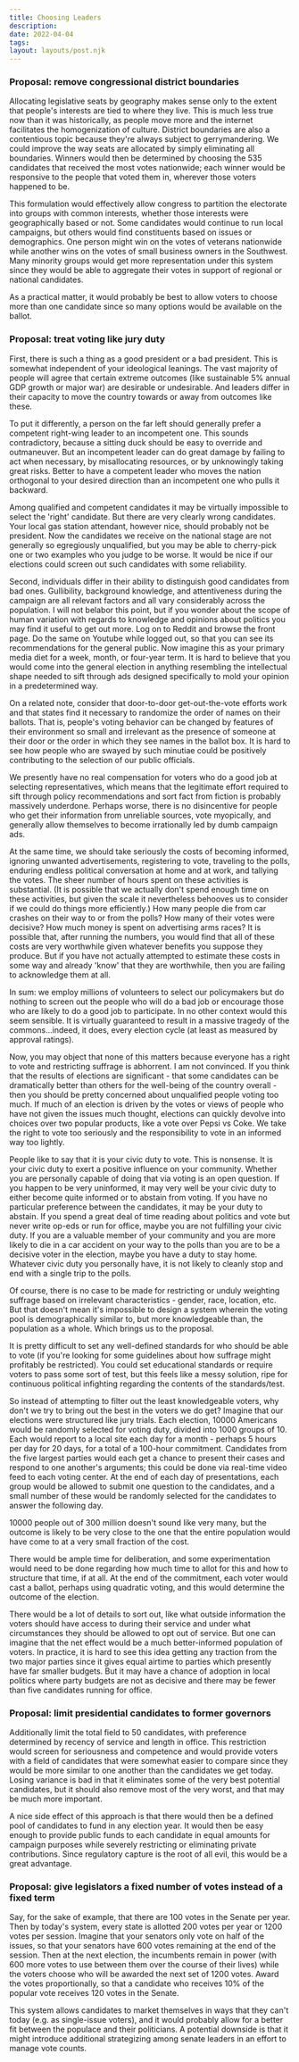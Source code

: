 ```yaml
---
title: Choosing Leaders
description:
date: 2022-04-04
tags:
layout: layouts/post.njk
---
```


### Proposal: remove congressional district boundaries

Allocating legislative seats by geography makes sense only to the extent that people's interests are tied to where they live. This is much less true now than it was historically, as people move more and the internet facilitates the homogenization of culture. District boundaries are also a contentious topic because they're always subject to gerrymandering. We could improve the way seats are allocated by simply eliminating all boundaries. Winners would then be determined by choosing the 535 candidates that received the most votes nationwide; each winner would be responsive to the people that voted them in, wherever those voters happened to be.

This formulation would effectively allow congress to partition the electorate into groups with common interests, whether those interests were geographically based or not. Some candidates would continue to run local campaigns, but others would find constituents based on issues or demographics. One person might win on the votes of veterans nationwide while another wins on the votes of small business owners in the Southwest. Many minority groups would get more representation under this system since they would be able to aggregate their votes in support of regional or national candidates.

As a practical matter, it would probably be best to allow voters to choose more than one candidate since so many options would be available on the ballot. 

### Proposal: treat voting like jury duty

First, there is such a thing as a good president or a bad president. This is somewhat independent of your ideological leanings. The vast majority of people will agree that certain extreme outcomes (like sustainable 5% annual GDP growth or major war) are desirable or undesirable. And leaders differ in their capacity to move the country towards or away from outcomes like these.

To put it differently, a person on the far left should generally prefer a competent right-wing leader to an incompetent one. This sounds contradictory, because a sitting duck should be easy to override and outmaneuver. But an incompetent leader can do great damage by failing to act when necessary, by misallocating resources, or by unknowingly taking great risks. Better to have a competent leader who moves the nation orthogonal to your desired direction than an incompetent one who pulls it backward.

Among qualified and competent candidates it may be virtually impossible to select the 'right' candidate. But there are very clearly wrong candidates. Your local gas station attendant, however nice, should probably not be president. Now the candidates we receive on the national stage are not generally so egregiously unqualified, but you may be able to cherry-pick one or two examples who you judge to be worse. It would be nice if our elections could screen out such candidates with some reliability.

Second, individuals differ in their ability to distinguish good candidates from bad ones. Gullibility, background knowledge, and attentiveness during the campaign are all relevant factors and all vary considerably across the population. I will not belabor this point, but if you wonder about the scope of human variation with regards to knowledge and opinions about politics you may find it useful to get out more. Log on to Reddit and browse the front page. Do the same on Youtube while logged out, so that you can see its recommendations for the general public. Now imagine this as your primary media diet for a week, month, or four-year term. It is hard to believe that you would come into the general election in anything resembling the intellectual shape needed to sift through ads designed specifically to mold your opinion in a predetermined way.

On a related note, consider that door-to-door get-out-the-vote efforts work and that states find it necessary to randomize the order of names on their ballots. That is, people's voting behavior can be changed by features of their environment so small and irrelevant as the presence of someone at their door or the order in which they see names in the ballot box. It is hard to see how people who are swayed by such minutiae could be positively contributing to the selection of our public officials.

We presently have no real compensation for voters who do a good job at selecting representatives, which means that the legitimate effort required to sift through policy recommendations and sort fact from fiction is probably massively underdone. Perhaps worse, there is no disincentive for people who get their information from unreliable sources, vote myopically, and generally allow themselves to become irrationally led by dumb campaign ads.

At the same time, we should take seriously the costs of becoming informed, ignoring unwanted advertisements, registering to vote, traveling to the polls, enduring endless political conversation at home and at work, and tallying the votes. The sheer number of hours spent on these activities is substantial. (It is possible that we actually don't spend enough time on these activities, but given the scale it nevertheless behooves us to consider if we could do things more efficiently.) How many people die from car crashes on their way to or from the polls? How many of their votes were decisive? How much money is spent on advertising arms races? It is possible that, after running the numbers, you would find that all of these costs are very worthwhile given whatever benefits you suppose they produce. But if you have not actually attempted to estimate these costs in some way and already 'know' that they are worthwhile, then you are failing to acknowledge them at all.

In sum: we employ millions of volunteers to select our policymakers but do nothing to screen out the people who will do a bad job or encourage those who are likely to do a good job to participate. In no other context would this seem sensible. It is virtually guaranteed to result in a massive tragedy of the commons...indeed, it does, every election cycle (at least as measured by approval ratings).

Now, you may object that none of this matters because everyone has a right to vote and restricting suffrage is abhorrent. I am not convinced. If you think that the results of elections are significant - that some candidates can be dramatically better than others for the well-being of the country overall - then you should be pretty concerned about unqualified people voting too much. If much of an election is driven by the votes or views of people who have not given the issues much thought, elections can quickly devolve into choices over two popular products, like a vote over Pepsi vs Coke. We take the right to vote too seriously and the responsibility to vote in an informed way too lightly.

People like to say that it is your civic duty to vote. This is nonsense. It is your civic duty to exert a positive influence on your community. Whether you are personally capable of doing that via voting is an open question. If you happen to be very uninformed, it may very well be your civic duty to either become quite informed or to abstain from voting. If you have no particular preference between the candidates, it may be your duty to abstain. If you spend a great deal of time reading about politics and vote but never write op-eds or run for office, maybe you are not fulfilling your civic duty. If you are a valuable member of your community and you are more likely to die in a car accident on your way to the polls than you are to be a decisive voter in the election, maybe you have a duty to stay home. Whatever civic duty you personally have, it is not likely to cleanly stop and end with a single trip to the polls.

Of course, there is no case to be made for restricting or unduly weighting suffrage based on irrelevant characteristics - gender, race, location, etc. But that doesn't mean it's impossible to design a system wherein the voting pool is demographically similar to, but more knowledgeable than, the population as a whole. Which brings us to the proposal. 

It is pretty difficult to set any well-defined standards for who should be able to vote (if you're looking for some guidelines about how suffrage might profitably be restricted). You could set educational standards or require voters to pass some sort of test, but this feels like a messy solution, ripe for continuous political infighting regarding the contents of the standards/test.

So instead of attempting to filter out the least knowledgeable voters, why don't we try to bring out the best in the voters we do get?
Imagine that our elections were structured like jury trials. Each election, 10000 Americans would be randomly selected for voting duty, divided into 1000 groups of 10. Each would report to a local site each day for a month - perhaps 5 hours per day for 20 days, for a total of a 100-hour commitment. Candidates from the five largest parties would each get a chance to present their cases and respond to one another's arguments; this could be done via real-time video feed to each voting center. At the end of each day of presentations, each group would be allowed to submit one question to the candidates, and a small number of these would be randomly selected for the candidates to answer the following day.

10000 people out of 300 million doesn't sound like very many, but the outcome is likely to be very close to the one that the entire population would have come to at a very small fraction of the cost.

There would be ample time for deliberation, and some experimentation would need to be done regarding how much time to allot for this and how to structure that time, if at all. At the end of the commitment, each voter would cast a ballot, perhaps using quadratic voting, and this would determine the outcome of the election.

There would be a lot of details to sort out, like what outside information the voters should have access to during their service and under what circumstances they should be allowed to opt out of service. But one can imagine that the net effect would be a much better-informed population of voters.
In practice, it is hard to see this idea getting any traction from the two major parties since it gives equal airtime to parties which presently have far smaller budgets. But it may have a chance of adoption in local politics where party budgets are not as decisive and there may be fewer than five candidates running for office.

### Proposal: limit presidential candidates to former governors

Additionally limit the total field to 50 candidates, with preference determined by recency of service and length in office. This restriction would screen for seriousness and competence and would provide voters with a field of candidates that were somewhat easier to compare since they would be more similar to one another than the candidates we get today. Losing variance is bad in that it eliminates some of the very best potential candidates, but it should also remove most of the very worst, and that may be much more important. 

A nice side effect of this approach is that there would then be a defined pool of candidates to fund in any election year. It would then be easy enough to provide public funds to each candidate in equal amounts for campaign purposes while severely restricting or eliminating private contributions. Since regulatory capture is the root of all evil, this would be a great advantage. 

### Proposal: give legislators a fixed number of votes instead of a fixed term

Say, for the sake of example, that there are 100 votes in the Senate per year. Then by today's system, every state is allotted 200 votes per year or 1200 votes per session. Imagine that your senators only vote on half of the issues, so that your senators have 600 votes remaining at the end of the session. Then at the next election, the incumbents remain in power (with 600 more votes to use between them over the course of their lives) while the voters choose who will be awarded the next set of 1200 votes. Award the votes proportionally, so that a candidate who receives 10% of the popular vote receives 120 votes in the Senate. 

This system allows candidates to market themselves in ways that they can't today (e.g. as single-issue voters), and it would probably allow for a better fit between the populace and their politicians. A potential downside is that it might introduce additional strategizing among senate leaders in an effort to manage vote counts. 
